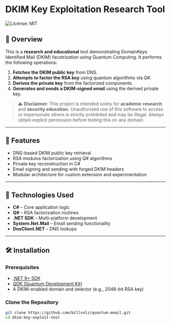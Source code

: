 # DKIM Key Exploitation Research Tool

![License: MIT](https://img.shields.io/badge/License-MIT-yellow.svg)

## 📜 Overview

This is a **research and educational** tool demonstrating DomainKeys Identified Mail (DKIM) facotrization using Quantum Computing. It performs the following operations:

1. **Fetches the DKIM public key** from DNS.
2. **Attempts to factor the RSA key** using quantum algorithms via Q#.
3. **Derives the private key** from the factorized components.
4. **Generates and sends a DKIM-signed email** using the derived private key.

> ⚠️ **Disclaimer**: This project is intended solely for **academic research** and **security education**. Unauthorized use of this software to access or impersonate others is strictly prohibited and may be illegal. Always obtain explicit permission before testing this on any domain.

---

## 🚀 Features

- DNS-based DKIM public key retrieval
- RSA modulus factorization using Q# algorithms
- Private key reconstruction in C#
- Email signing and sending with forged DKIM headers
- Modular architecture for custom extension and experimentation

---

## 🧪 Technologies Used

- **C#** – Core application logic
- **Q#** – RSA factorization routines
- **.NET SDK** – Multi-platform development
- **System.Net.Mail** – Email sending functionality
- **DnsClient.NET** – DNS lookups

---

## 🛠️ Installation

### Prerequisites

- [.NET 9+ SDK](https://dotnet.microsoft.com/en-us/download)
- [QDK (Quantum Development Kit)](https://learn.microsoft.com/en-us/azure/quantum/install-overview-qdk)
- A DKIM-enabled domain and selector (e.g., 2048-bit RSA key)

### Clone the Repository

```bash
git clone https://github.com/billvolz/quantum-email.git
cd dkim-key-exploit-tool
